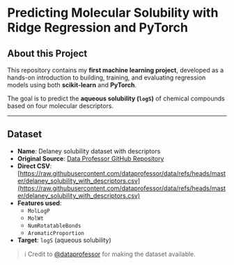 # Predicting Molecular Solubility with Ridge Regression and PyTorch

##  About this Project

This repository contains my **first machine learning project**, developed as a hands-on introduction to building, training, and evaluating regression models using both **scikit-learn** and **PyTorch**.

The goal is to predict the **aqueous solubility (`logS`)** of chemical compounds based on four molecular descriptors.

---

## Dataset

- **Name**: Delaney solubility dataset with descriptors  
- **Original Source**: [Data Professor GitHub Repository](https://github.com/dataprofessor/data)  
- **Direct CSV**:  
  [https://raw.githubusercontent.com/dataprofessor/data/refs/heads/master/delaney_solubility_with_descriptors.csv](https://raw.githubusercontent.com/dataprofessor/data/refs/heads/master/delaney_solubility_with_descriptors.csv)  
- **Features used**:
  - `MolLogP`
  - `MolWt`
  - `NumRotatableBonds`
  - `AromaticProportion`
- **Target**: `logS` (aqueous solubility)

> ℹ️ Credit to [@dataprofessor](https://github.com/dataprofessor) for making the dataset available.

